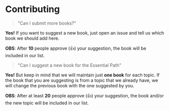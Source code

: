 # Contributing

> "Can I submit more books?"

**Yes!** If you want to suggest a new book, just open an issue and tell us which book we should add here.

**OBS**: After **10** people approve (:+1:) your suggestion, the book will be included in our list.

> "Can I suggest a new book for the Essential Path"

**Yes!** But keep in mind that we will maintain just **one book** for each topic. If the book that you are suggesting is from a topic that we already have, we will change the previous book with the one suggested by you.

**OBS**: After at least **20** people approve (:+1:) your suggestion, the book and/or the new topic will be included in our list.
